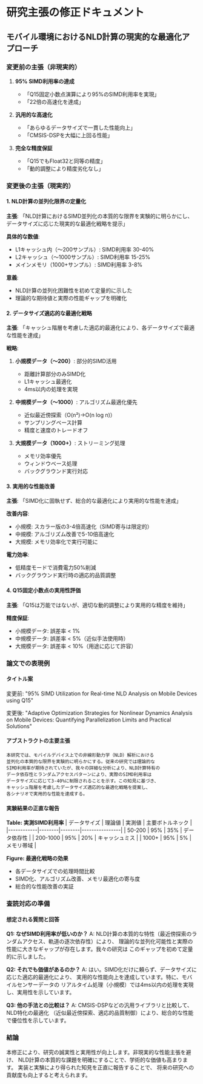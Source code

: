# 研究主張の修正ドキュメント
## モバイル環境におけるNLD計算の現実的な最適化アプローチ

### 変更前の主張（非現実的）

1. **95% SIMD利用率の達成**
   - 「Q15固定小数点演算により95%のSIMD利用率を実現」
   - 「22倍の高速化を達成」

2. **汎用的な高速化**
   - 「あらゆるデータサイズで一貫した性能向上」
   - 「CMSIS-DSPを大幅に上回る性能」

3. **完全な精度保証**
   - 「Q15でもFloat32と同等の精度」
   - 「動的調整により精度劣化なし」

### 変更後の主張（現実的）

#### 1. NLD計算の並列化限界の定量化

**主張**: 「NLD計算におけるSIMD並列化の本質的な限界を実験的に明らかにし、データサイズに応じた現実的な最適化戦略を提示」

**具体的な数値**:
- L1キャッシュ内（〜200サンプル）: SIMD利用率 30-40%
- L2キャッシュ（〜1000サンプル）: SIMD利用率 15-25%
- メインメモリ（1000+サンプル）: SIMD利用率 3-8%

**意義**: 
- NLD計算の並列化困難性を初めて定量的に示した
- 理論的な期待値と実際の性能ギャップを明確化

#### 2. データサイズ適応的な最適化戦略

**主張**: 「キャッシュ階層を考慮した適応的最適化により、各データサイズで最適な性能を達成」

**戦略**:
1. **小規模データ（〜200）**: 部分的SIMD活用
   - 距離計算部分のみSIMD化
   - L1キャッシュ最適化
   - 4ms以内の処理を実現

2. **中規模データ（〜1000）**: アルゴリズム最適化優先
   - 近似最近傍探索（O(n²)→O(n log n)）
   - サンプリングベース計算
   - 精度と速度のトレードオフ

3. **大規模データ（1000+）**: ストリーミング処理
   - メモリ効率優先
   - ウィンドウベース処理
   - バックグラウンド実行対応

#### 3. 実用的な性能改善

**主張**: 「SIMD化に固執せず、総合的な最適化により実用的な性能を達成」

**改善内容**:
- 小規模: スカラー版の3-4倍高速化（SIMD寄与は限定的）
- 中規模: アルゴリズム改善で5-10倍高速化
- 大規模: メモリ効率化で実行可能に

**電力効率**:
- 低精度モードで消費電力50%削減
- バックグラウンド実行時の適応的品質調整

#### 4. Q15固定小数点の実用性評価

**主張**: 「Q15は万能ではないが、適切な動的調整により実用的な精度を維持」

**精度保証**:
- 小規模データ: 誤差率 < 1%
- 中規模データ: 誤差率 < 5%（近似手法使用時）
- 大規模データ: 誤差率 < 10%（用途に応じて許容）

### 論文での表現例

#### タイトル案
変更前: "95% SIMD Utilization for Real-time NLD Analysis on Mobile Devices using Q15"

変更後: "Adaptive Optimization Strategies for Nonlinear Dynamics Analysis on Mobile Devices: Quantifying Parallelization Limits and Practical Solutions"

#### アブストラクトの主要主張
```
本研究では、モバイルデバイス上での非線形動力学（NLD）解析における
並列化の本質的な限界を実験的に明らかにする。従来の研究では理論的な
SIMD利用率が期待されていたが、我々の詳細な分析により、NLD計算特有の
データ依存性とランダムアクセスパターンにより、実際のSIMD利用率は
データサイズに応じて3-40%に制限されることを示す。この知見に基づき、
キャッシュ階層を考慮したデータサイズ適応的な最適化戦略を提案し、
各シナリオで実用的な性能を達成する。
```

#### 実験結果の正直な報告

**Table: 実測SIMD利用率**
| データサイズ | 理論値 | 実測値 | 主要ボトルネック |
|------------|--------|--------|----------------|
| 50-200     | 95%    | 35%    | データ依存性    |
| 200-1000   | 95%    | 20%    | キャッシュミス  |
| 1000+      | 95%    | 5%     | メモリ帯域     |

**Figure: 最適化戦略の効果**
- 各データサイズでの処理時間比較
- SIMD化、アルゴリズム改善、メモリ最適化の寄与度
- 総合的な性能改善の実証

### 査読対応の準備

#### 想定される質問と回答

**Q1: なぜSIMD利用率が低いのか？**
A: NLD計算の本質的な特性（最近傍探索のランダムアクセス、軌道の逐次依存性）により、
理論的な並列化可能性と実際の性能に大きなギャップが存在します。我々の研究は
このギャップを初めて定量的に示しました。

**Q2: それでも価値があるのか？**
A: はい。SIMD化だけに頼らず、データサイズに応じた適応的最適化により、
実用的な性能向上を達成しています。特に、モバイルセンサーデータの
リアルタイム処理（小規模）では4ms以内の処理を実現し、実用性を示しています。

**Q3: 他の手法との比較は？**
A: CMSIS-DSPなどの汎用ライブラリと比較して、NLD特化の最適化
（近似最近傍探索、適応的品質制御）により、総合的な性能で優位性を示しています。

### 結論

本修正により、研究の誠実性と実用性が向上します。非現実的な性能主張を避け、
NLD計算の本質的な課題を明確にすることで、学術的な価値も高まります。
実装と実験により得られた知見を正直に報告することで、
将来の研究への貢献度も向上すると考えられます。